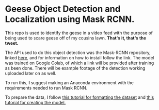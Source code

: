 # Geese Object Detection and Localization using Mask RCNN.

This repo is used to identify the geese in a video feed with the purpose of being used to scare geese off of my cousins lawn. **That's it, that's the tweet.**

The API used to do this object detection was the Mask-RCNN repository, linked [here](https://github.com/matterport/Mask_RCNN), and for information on how to install follow the link. The model was trained on Google Colab, of which a link will be provided after training as been done. There will be example footage of the detection working uploaded later on as well.

To run this, I suggest making an Anaconda environment with the requirements needed to run Mask RCNN.

To prepare the data, I follow [this tutorial for formatting the dataset](https://ersanpreet.wordpress.com/2018/08/17/creating-xml-file-for-custom-objects-object-detection-part-2/) and [this tutorial for creating the model.](https://machinelearningmastery.com/how-to-train-an-object-detection-model-with-keras/)
